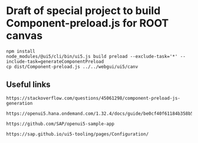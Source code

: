# Draft of special project to build Component-preload.js for ROOT canvas

    npm install
    node_modules/@ui5/cli/bin/ui5.js build preload --exclude-task='*' --include-task=generateComponentPreload
    cp dist/Component-preload.js ../../webgui/ui5/canv


## Useful links

    https://stackoverflow.com/questions/45061298/component-preload-js-generation
    
    https://openui5.hana.ondemand.com/1.32.4/docs/guide/be0cf40f61184b358b5faedaec98b2da.html
    
    https://github.com/SAP/openui5-sample-app
    
    https://sap.github.io/ui5-tooling/pages/Configuration/
